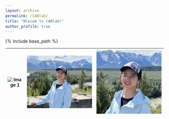 ```yaml
---
layout: archive
permalink: /CANlab/
title: "Wlecom to CANlab!"
author_profile: true
---
```

{% include base_path %}

| ![Image 1](/images/YJ.jpg) | ![Image 2](/images/YJ2.jpg) | ![Image 3](/images/YJ3.jpg) |
|----------------------------|-----------------------------|------------------------------|

